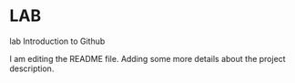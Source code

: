 # LAB
lab Introduction to Github

I am editing the README file. Adding some more details about the project description.
